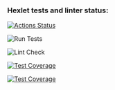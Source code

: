 ### Hexlet tests and linter status:
[![Actions Status](https://github.com/BoCXoD-man/python-project-52/workflows/hexlet-check/badge.svg)](https://github.com/BoCXoD-man/python-project-52/actions)



![Run Tests](https://github.com/BoCXoD-man/python-project-52/actions/workflows/run_tests.yml/badge.svg)

![Lint Check](https://github.com/BoCXoD-man/python-project-52/actions/workflows/lint_check.yml/badge.svg)

[![Test Coverage](https://api.codeclimate.com/v1/badges/f87a0bbe68109b158ee4/test_coverage)](https://codeclimate.com/github/BoCXoD-man/python-project-52/test_coverage)

[![Test Coverage](https://api.codeclimate.com/v1/badges/f87a0bbe68109b158ee4/test_coverage)](https://codeclimate.com/github/BoCXoD-man/python-project-52/test_coverage)